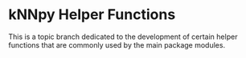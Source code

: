 # kNNpy Helper Functions

This is a topic branch dedicated to the development of certain helper functions that are commonly used by the main package modules.
